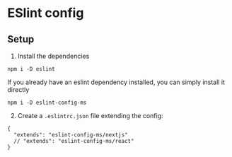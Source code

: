 # ESlint config

## Setup

1. Install the dependencies
```
npm i -D eslint
```

If you already have an eslint dependency installed, you can simply install it directly
```
npm i -D eslint-config-ms
```

2. Create a `.eslintrc.json` file extending the config:
```
{
  "extends": "eslint-config-ms/nextjs"
  // "extends": "eslint-config-ms/react"
}
```
